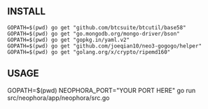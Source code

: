 ## INSTALL

```
GOPATH=$(pwd) go get "github.com/btcsuite/btcutil/base58" 
GOPATH=$(pwd) go get "go.mongodb.org/mongo-driver/bson"
GOPATH=$(pwd) go get "gopkg.in/yaml.v2"
GOPATH=$(pwd) go get "github.com/joeqian10/neo3-gogogo/helper"
GOPATH=$(pwd) go get "golang.org/x/crypto/ripemd160"
```

## USAGE

GOPATH=$(pwd) NEOPHORA_PORT="YOUR PORT HERE" go run src/neophora/app/neophora/src.go

